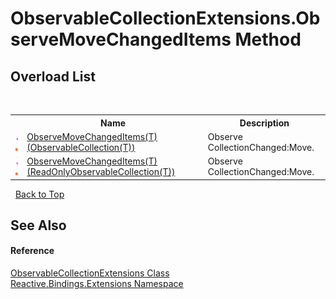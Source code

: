 # ObservableCollectionExtensions.ObserveMoveChangedItems Method 
 


## Overload List
&nbsp;<table><tr><th></th><th>Name</th><th>Description</th></tr><tr><td>![Public method](media/pubmethod.gif "Public method")![Static member](media/static.gif "Static member")</td><td><a href="3110e0bc-fa6f-ee1d-959f-54da77eba0b2">ObserveMoveChangedItems(T)(ObservableCollection(T))</a></td><td>
Observe CollectionChanged:Move.</td></tr><tr><td>![Public method](media/pubmethod.gif "Public method")![Static member](media/static.gif "Static member")</td><td><a href="72da1c40-c272-2329-6562-6b153017bf7b">ObserveMoveChangedItems(T)(ReadOnlyObservableCollection(T))</a></td><td>
Observe CollectionChanged:Move.</td></tr></table>&nbsp;
<a href="#observablecollectionextensions.observemovechangeditems-method">Back to Top</a>

## See Also


#### Reference
<a href="a257b6fe-f47a-21f9-8667-208190ca419d">ObservableCollectionExtensions Class</a><br /><a href="a9fb9c90-d2dd-7420-ec9a-3084892a7996">Reactive.Bindings.Extensions Namespace</a><br />